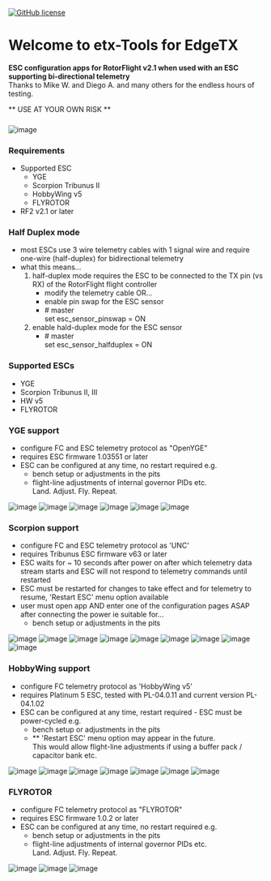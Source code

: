 [![GitHub license](https://img.shields.io/github/license/bob01/etxwidgets)](https://github.com/bob01/etxwidgets/main/LICENSE)


# Welcome to etx-Tools for EdgeTX
**ESC configuration apps for RotorFlight v2.1 when used with an ESC supporting bi-directional telemetry**<br>Thanks to Mike W. and Diego A. and many others for the endless hours of testing.

** USE AT YOUR OWN RISK **
###
![image](https://github.com/bob01/etx-tools/assets/4014433/0f000de7-31b1-4503-ae66-3a3b108e9111)


### Requirements
- Supported ESC
   - YGE
   - Scorpion Tribunus II
   - HobbyWing v5
   - FLYROTOR
- RF2 v2.1 or later

### Half Duplex mode
- most ESCs use 3 wire telemetry cables with 1 signal wire and require one-wire (half-duplex) for bidirectional telemetry
- what this means...
  1) half-duplex mode requires the ESC to be connected to the TX pin (vs RX) of the RotorFlight flight controller
     - modify the telemetry cable OR...
     - enable pin swap for the ESC sensor
      - \# master<br>
      set esc_sensor_pinswap = ON
  2) enable hald-duplex mode for the ESC sensor
      - \# master<br>
      set esc_sensor_halfduplex = ON

### Supported ESCs
- YGE
- Scorpion Tribunus II, III
- HW v5
- FLYROTOR 


### YGE support
- configure FC and ESC telemetry protocol as "OpenYGE"
- requires ESC firmware 1.03551 or later
- ESC can be configured at any time, no restart required e.g.
   - bench setup or adjustments in the pits
   - flight-line adjustments of internal governor PIDs etc.<br>Land. Adjust. Fly. Repeat.

![image](https://github.com/rotorflight/rotorflight-firmware/assets/4014433/1a311e7e-ed82-4eab-8c6b-27d0efddfcad)
![image](https://github.com/rotorflight/rotorflight-firmware/assets/4014433/c045a598-e225-4996-888b-1f43eb4ea8fd)
![image](https://github.com/rotorflight/rotorflight-firmware/assets/4014433/b31d914a-893c-41f7-9c8b-cad843efa8bc)
![image](https://github.com/rotorflight/rotorflight-firmware/assets/4014433/7ebeab4a-6f50-4212-b96f-b1a2651a2224)
![image](https://github.com/rotorflight/rotorflight-firmware/assets/4014433/ed93d483-fa10-446d-ac50-41dc3366c8ad)
![image](https://github.com/rotorflight/rotorflight-firmware/assets/4014433/11915e6c-06a6-4553-9d27-e6d2cfbbe691)


### Scorpion support
- configure FC and ESC telemetry protocol as 'UNC'
- requires Tribunus ESC firmware v63 or later
- ESC waits for ~ 10 seconds after power on after which telemetry data stream starts and ESC will not respond to telemetry commands until restarted
- ESC must be restarted for changes to take effect and for telemetry to resume, 'Restart ESC' menu option available
- user must open app AND enter one of the configuration pages ASAP after connecting the power ie suitable for...
   - bench setup or adjustments in the pits

![image](https://github.com/rotorflight/rotorflight-firmware/assets/4014433/a81ade56-de92-478d-b61f-bffad735fcf0)
![image](https://github.com/rotorflight/rotorflight-firmware/assets/4014433/51016168-bc81-4680-9fba-c1ddd990472a)
![image](https://github.com/rotorflight/rotorflight-firmware/assets/4014433/fdade425-e0e1-49c3-ac7d-fe60a8f64970)
![image](https://github.com/rotorflight/rotorflight-firmware/assets/4014433/69c12389-5eef-45b0-836a-f146e4c38f34)
![image](https://github.com/rotorflight/rotorflight-firmware/assets/4014433/51296082-9f9e-4c03-a249-68e17e29a0f1)
![image](https://github.com/rotorflight/rotorflight-firmware/assets/4014433/2fd43236-c876-4983-9fdb-e389b7742204)
![image](https://github.com/rotorflight/rotorflight-firmware/assets/4014433/5e09caed-e315-44c3-85f2-30682413099b)
![image](https://github.com/rotorflight/rotorflight-firmware/assets/4014433/809cadac-b275-41f4-8a38-bfaf3baee006)
![image](https://github.com/rotorflight/rotorflight-firmware/assets/4014433/c98960c5-ae22-4604-aa11-85d9d537ece8)



### HobbyWing support
- configure FC telemetry protocol as 'HobbyWing v5'
- requires Platinum 5 ESC, tested with PL-04.0.11 and current version PL-04.1.02
- ESC can be configured at any time, restart required - ESC must be power-cycled e.g.
   - bench setup or adjustments in the pits
   - \*\* 'Restart ESC' menu option may appear in the future.<br>This would allow flight-line adjustments if using a buffer pack / capacitor bank etc.
 
![image](https://github.com/bob01/etx-tools/assets/4014433/b727b4ce-75dc-4cf8-9965-19aec3bf1f70)
![image](https://github.com/bob01/etx-tools/assets/4014433/997232a0-6fa8-49f1-ae17-a096016cc8a4)
![image](https://github.com/bob01/etx-tools/assets/4014433/12a27925-0e76-45e5-a296-bf3177b1f8f9)
![image](https://github.com/bob01/etx-tools/assets/4014433/1f886098-0e5d-4a47-a58c-40b9f96eaedf)
![image](https://github.com/bob01/etx-tools/assets/4014433/b3125f87-88ae-4756-8abc-4c420a0afcaa)
![image](https://github.com/bob01/etx-tools/assets/4014433/2980b767-cd56-4446-aa22-60eaecb3a32a)
![image](https://github.com/bob01/etx-tools/assets/4014433/028ebd5c-f606-4496-a58a-db9d6775f8a1)


### FLYROTOR
- configure FC telemetry protocol as "FLYROTOR"
- requires ESC firmware 1.0.2 or later
- ESC can be configured at any time, no restart required e.g.
   - bench setup or adjustments in the pits
   - flight-line adjustments of internal governor PIDs etc.<br>Land. Adjust. Fly. Repeat.

![image](https://github.com/user-attachments/assets/9ed9bf1e-66fb-4938-a316-dbf4522bc2de)
![image](https://github.com/user-attachments/assets/5300071e-db08-42ed-a9a8-288cc8d343aa)
![image](https://github.com/user-attachments/assets/63205ed5-465b-49f3-b957-2a4d0338d0a5)
